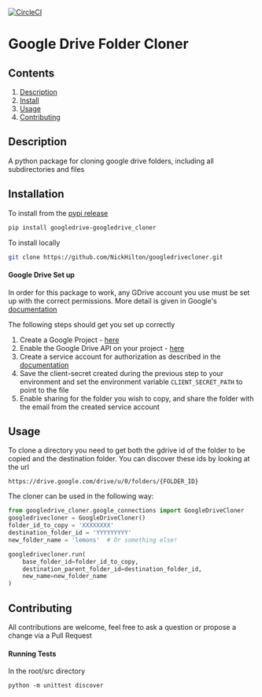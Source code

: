 [![CircleCI](https://circleci.com/gh/NickHilton/googledrivecloner.svg?style=svg)](https://circleci.com/gh/NickHilton/googledrivecloner)


Google Drive Folder Cloner
============




Contents
-----------
1. [Description](#Description)
2. [Install](#Installation)
3. [Usage](#Usage)
4. [Contributing](#contributing)

Description
-------------
A python package for cloning google drive folders, including all subdirectories and files

Installation
-------------

To install from the [pypi release](https://pypi.org/project/googledrive-cloner/)
```bash
pip install googledrive-googledrive_cloner
```

To install locally
```bash
git clone https://github.com/NickHilton/googledrivecloner.git
```

#### Google Drive Set up
In order for this package to work, any GDrive account you use must be set up with the correct permissions. More detail is given in Google's [documentation](https://cloud.google.com/apis/docs/getting-started)

The following steps should get you set up correctly

1. Create a Google Project - [here](https://console.cloud.google.com/projectcreate?previousPage=%2Fcloud-resource-manager%3ForganizationId%3D0%26project%3D%26folder%3D&organizationId=0)
2. Enable the Google Drive API on your project - [here](https://console.cloud.google.com/apis/library/drive.googleapis.com)
3. Create a service account for authorization as described in the [documentation](https://developers.google.com/identity/protocols/oauth2/service-account)
4. Save the client-secret created during the previous step to your environment and set the environment variable `CLIENT_SECRET_PATH` to point to the file
5. Enable sharing for the folder you wish to copy, and share the folder with the email from the created service account


Usage
-------------
To clone a directory you need to get both the gdrive id of the folder to be copied and the destination folder. You can discover these ids by looking at the url
```
https://drive.google.com/drive/u/0/folders/{FOLDER_ID}
```

The cloner can be used in the following way:
```python
from googledrive_cloner.google_connections import GoogleDriveCloner
googledrivecloner = GoogleDriveCloner()
folder_id_to_copy = 'XXXXXXXX'
destination_folder_id = 'YYYYYYYYY'
new_folder_name = 'lemons'  # Or something else!

googledrivecloner.run(
    base_folder_id=folder_id_to_copy, 
    destination_parent_folder_id=destination_folder_id, 
    new_name=new_folder_name
)
```


Contributing
-------------

All contributions are welcome, feel free to ask a question or propose a change via a Pull Request


#### Running Tests
In the root/src directory

```shell
python -m unittest discover
```

